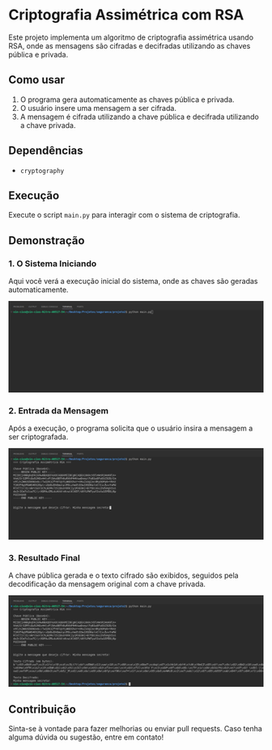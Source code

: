 # Criptografia Assimétrica com RSA

Este projeto implementa um algoritmo de criptografia assimétrica usando RSA, onde as mensagens são cifradas e decifradas utilizando as chaves pública e privada.

## Como usar
1. O programa gera automaticamente as chaves pública e privada.
2. O usuário insere uma mensagem a ser cifrada.
3. A mensagem é cifrada utilizando a chave pública e decifrada utilizando a chave privada.

## Dependências
- `cryptography`

## Execução
Execute o script `main.py` para interagir com o sistema de criptografia.

## Demonstração

### 1. O Sistema Iniciando
Aqui você verá a execução inicial do sistema, onde as chaves são geradas automaticamente.

![Início do Sistema](./images/start.png)

### 2. Entrada da Mensagem
Após a execução, o programa solicita que o usuário insira a mensagem a ser criptografada.

![Digite sua frase](./images/frase.png)

### 3. Resultado Final
A chave pública gerada e o texto cifrado são exibidos, seguidos pela decodificação da mensagem original com a chave privada.

![Chave Pública e Texto Cifrado](./images/end.png)

## Contribuição
Sinta-se à vontade para fazer melhorias ou enviar pull requests. Caso tenha alguma dúvida ou sugestão, entre em contato!
